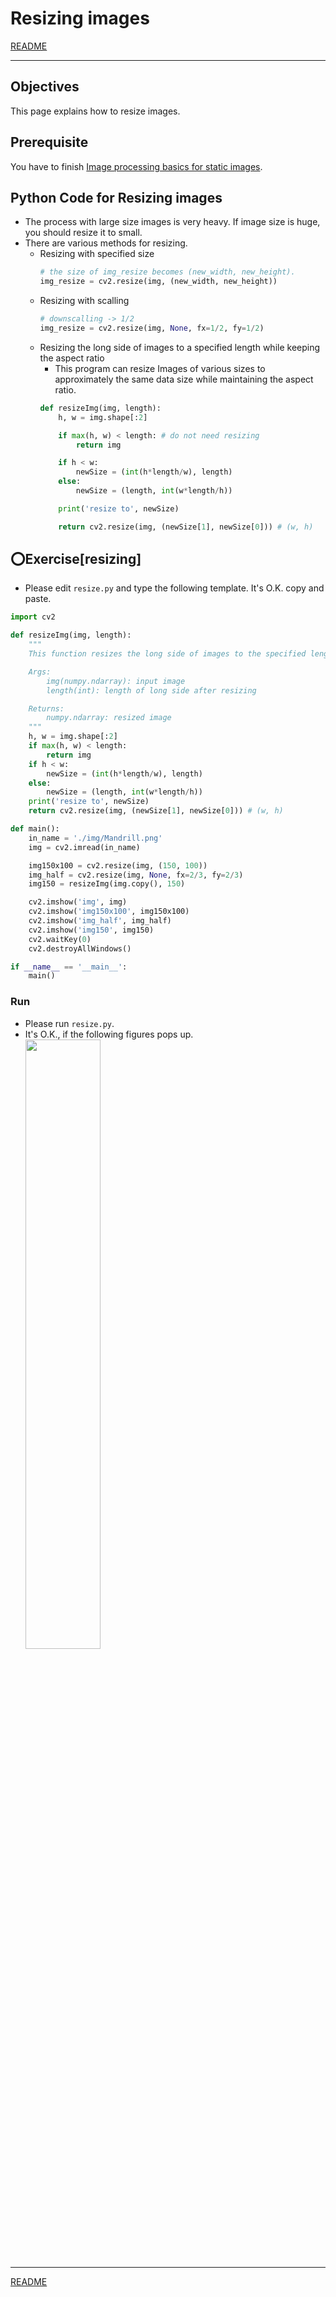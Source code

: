 # Resizing images

[README](../README.md)

---

## Objectives

This page explains how to resize images.

## Prerequisite

You have to finish [Image processing basics for static images](../basics/basics_static.md).

## Python Code for Resizing images
- The process with large size images is very heavy. If image size is huge, you should resize it to small.
- There are various methods for resizing.
  - Resizing with specified size
    ```python
    # the size of img_resize becomes (new_width, new_height).
    img_resize = cv2.resize(img, (new_width, new_height))
    ```
  - Resizing with scalling
    ```python
    # downscalling -> 1/2
    img_resize = cv2.resize(img, None, fx=1/2, fy=1/2)
    ```
  - Resizing the long side of images to a specified length while keeping the aspect ratio
    - This program can resize Images of various sizes to approximately the same data size while maintaining the aspect ratio.
    ```python
    def resizeImg(img, length):
        h, w = img.shape[:2]

        if max(h, w) < length: # do not need resizing
            return img

        if h < w:
            newSize = (int(h*length/w), length)
        else:
            newSize = (length, int(w*length/h))

        print('resize to', newSize)

        return cv2.resize(img, (newSize[1], newSize[0])) # (w, h)
    ```

## :o:Exercise[resizing]
- Please edit `resize.py` and type the following template. It's O.K. copy and paste.
```python
import cv2

def resizeImg(img, length):
    """
    This function resizes the long side of images to the specified length while keeping the aspect ratio.

    Args:
        img(numpy.ndarray): input image
        length(int): length of long side after resizing

    Returns:
        numpy.ndarray: resized image
    """
    h, w = img.shape[:2]
    if max(h, w) < length:
        return img
    if h < w:
        newSize = (int(h*length/w), length)
    else:
        newSize = (length, int(w*length/h))
    print('resize to', newSize)
    return cv2.resize(img, (newSize[1], newSize[0])) # (w, h)

def main():
    in_name = './img/Mandrill.png'
    img = cv2.imread(in_name)

    img150x100 = cv2.resize(img, (150, 100))
    img_half = cv2.resize(img, None, fx=2/3, fy=2/3)
    img150 = resizeImg(img.copy(), 150)

    cv2.imshow('img', img)
    cv2.imshow('img150x100', img150x100)
    cv2.imshow('img_half', img_half)
    cv2.imshow('img150', img150)
    cv2.waitKey(0)
    cv2.destroyAllWindows()

if __name__ == '__main__':
    main()
```

### Run
- Please run `resize.py`.
- It's O.K., if the following figures pops up.<br>
  <image src="../image/Mandrill_resizing.png" height=50% width=50%>

---

[README](../README.md)
